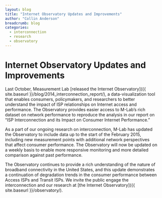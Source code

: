 ```yaml
---
layout: blog
title: "Internet Observatory Updates and Improvements"
author: "Collin Anderson"
breadcrumb: blog
categories: 
  - interconnection
  - research
  - observatory 
---
```


# Internet Observatory Updates and Improvements

Last October, Measurement Lab [released the Internet Observatory]({{ site.baseurl }}/blog/2014_interconnection_report/), a data-visualization tool that enables consumers, policymakers, and researchers to better understand the impact of ISP relationships on Internet access and performance. The Observatory provides easier access to M-Lab’s rich dataset on network performance to reproduce the analysis in our report on “ISP Interconnection and its Impact on Consumer Internet Performance.”

<!--more-->

As a part of our ongoing research on interconnection, M-Lab has updated the Observatory to include data up to the start of the February 2015, including new measurement points with additional network perspectives that affect consumer performance. The Observatory will now be updated on a weekly basis to enable more responsive monitoring and more detailed comparison against past performance.

The Observatory continues to provide a rich understanding of the nature of broadband connectivity in the United States, and this update demonstrates a continuation of degradation trends in the consumer performance between Access ISPs and Transit ISPs. We invite the public engage the interconnection and our research at [the Internet Observatory]({{ site.baseurl }}/observatory/).

